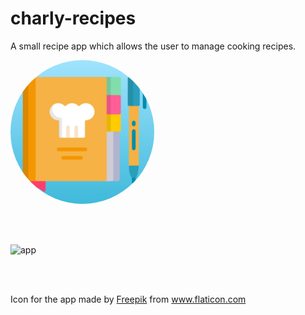 # charly-recipes

A small recipe app which allows the user to manage cooking recipes.

<p >
  <img style="border-radius: 50%" src="Icon.png" width="230"  title="icon">&nbsp;&nbsp;&nbsp;&nbsp;&nbsp;
</p>
<br></br>


<p >
  <img src="charlyrecipes.gif" width="230"  title="app">&nbsp;&nbsp;&nbsp;&nbsp;&nbsp;
</p>
<br></br>

Icon for the app made by <a href="http://www.freepik.com/" title="Freepik">Freepik</a> from <a href="https://www.flaticon.com/" title="Flaticon"> www.flaticon.com</a>
